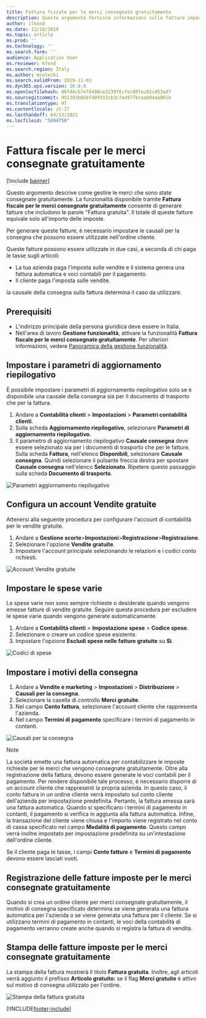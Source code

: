 ```yaml
---
title: Fattura fiscale per le merci consegnate gratuitamente
description: Questo argomento fornisce informazioni sulle fatture imposta per le merci che sono state consegnate gratuitamente.
author: ilkond
ms.date: 12/18/2019
ms.topic: article
ms.prod: ''
ms.technology: ''
ms.search.form: ''
audience: Application User
ms.reviewer: kfend
ms.search.region: Italy
ms.author: mrolecki
ms.search.validFrom: 2019-11-01
ms.dyn365.ops.version: 10.0.8
ms.openlocfilehash: 86fd4cb7ef8490ce3239f6cfec80fec02cd53ad7
ms.sourcegitcommit: 951393b05bf409333cb3c7ad977bcaa804aa801b
ms.translationtype: HT
ms.contentlocale: it-IT
ms.lasthandoff: 04/13/2021
ms.locfileid: "5894750"
---
```

# <a name="tax-invoice-for-goods-delivered-for-free"></a>Fattura fiscale per le merci consegnate gratuitamente

[!include [banner](../includes/banner.md)]

Questo argomento descrive come gestire le merci che sono state consegnate gratuitamente. La funzionalità disponibile tramite **Fattura fiscale per le merci consegnate gratuitamente** consente di generare fatture che includono le parole "Fattura gratuita". Il totale di queste fatture equivale solo all'importo delle imposte.

Per generare queste fatture, è necessario impostare le causali per la consegna che possono essere utilizzate nell'ordine cliente.

Queste fatture possono essere utilizzate in due casi, a seconda di chi paga le tasse sugli articoli:

- La tua azienda paga l'imposta sulle vendite e il sistema genera una fattura automatica e voci contabili per il pagamento.
- Il cliente paga l'imposta sulle vendite.

la causale della consegna sulla fattura determina il caso da utilizzare.

## <a name="prerequisites"></a>Prerequisiti

- L'indirizzo principale della persona giuridica deve essere in Italia.
- Nell'area di lavoro **Gestione funzionalità**, attivare la funzionalità **Fattura fiscale per le merci consegnate gratuitamente**. Per ulteriori informazioni, vedere [Panoramica della gestione funzionalità](../../fin-ops-core/fin-ops/get-started/feature-management/feature-management-overview.md).

## <a name="set-up-the-summary-update-parameters"></a>Impostare i parametri di aggiornamento riepilogativo

È possibile impostare i parametri di aggiornamento riepilogativo solo se è disponibile una causale della consegna sia per il documento di trasporto che per la fattura.

1. Andare a **Contabilità clienti** \> **Impostazioni** \> **Parametri contabilità clienti**.
2. Sulla scheda **Aggiornamento riepilogativo**, selezionare **Parametri di aggiornamento riepilogativo**.
3. Il parametro di aggiornamento riepilogativo **Causale consegna** deve essere selezionato sia per i documenti di trasporto che per le fatture. Sulla scheda **Fattura**, nell'elenco **Disponibili**, selezionare **Causale consegna**. Quindi selezionare il pulsante freccia destra per spostare **Causale consegna** nell'elenco **Selezionato**. Ripetere questo passaggio sulla scheda **Documento di trasporto**.

![Parametri aggiornamento riepilogativo](media/emea-ita-exil-free-goods-summary-update-parameters.jpg)

## <a name="set-up-a-sales-for-free-account"></a>Configura un account Vendite gratuite

Attenersi alla seguente procedura per configurare l'account di contabilità per le vendite gratuite.

1. Andare a **Gestione scorte**\>**Impostazioni**\>**Registrazione**\>**Registrazione**.
2. Selezionare l'opzione **Vendite gratuite**.
3. Impostare l'account principale selezionando le relazioni e i codici conto richiesti.

![Account Vendite gratuite](media/emea-ita-exil-free-goods-sales-free-account.jpg)

## <a name="set-up-miscellaneous-charges"></a>Impostare le spese varie

Le spese varie non sono sempre richieste o desiderate quando vengono emesse fatture di vendite gratuite. Seguire questa procedura per escludere le spese varie quando vengono generate automaticamente.

1. Andare a **Contabilità clienti** \> **Impostazione spese** \> **Codice spese**.
2. Selezionare o creare un codice spese esistente.
2. Impostare l'opzione **Escludi spese nelle fatture gratuite** su **Sì**.

![Codici di spese](media/emea-ita-exil-free-goods-charges-codes.jpg)

## <a name="set-up-delivery-reasons"></a>Impostare i motivi della consegna

1. Andare a **Vendite e marketing** \> **Impostazioni** \> **Distribuzione** \> **Causali per la consegna**.
2. Selezionare la casella di controllo **Merci gratuite**.
3. Nel campo **Conto fattura**, selezionare l'account cliente che rappresenta l'azienda.
4. Nel campo **Termini di pagamento** specificare i termini di pagamento in contanti.

![Causali per la consegna](media/emea-ita-exil-free-goods-delivery-reason.jpg)

> [!NOTE]
> La società emette una fattura automatica per contabilizzare le imposte richieste per le merci che vengono consegnate gratuitamente. Oltre alla registrazione della fattura, devono essere generate le voci contabili per il pagamento. Per rendere disponibile tale processo, è necessario disporre di un account cliente che rappresenti la propria azienda. In questo caso, il conto fattura in un ordine cliente verrà impostato sul conto cliente dell'azienda per impostazione predefinita. Pertanto, la fattura emessa sarà una fattura automatica. Quando si specificano i termini di pagamento in contanti, il pagamento si verifica in aggiunta alla fattura automatica. Infine, la transazione del cliente viene chiusa e l'importo viene registrato nel conto di cassa specificato nel campo **Modalità di pagamento**. Questo campo verrà inoltre impostato per impostazione predefinita su un'intestazione dell'ordine cliente.
>
> Se il cliente paga le tasse, i campi **Conto fatture** e **Termini di pagamento** devono essere lasciati vuoti.

## <a name="posting-tax-invoices-for-goods-delivered-for-free"></a>Registrazione delle fatture imposte per le merci consegnate gratuitamente

Quando si crea un ordine cliente per merci consegnate gratuitamente, il motivo di consegna specificato determina se viene generata una fattura automatica per l'azienda o se viene generata una fattura per il cliente. Se si utilizzano termini di pagamento in contanti, le voci della contabilità di pagamento verranno create anche quando si registra la fattura di vendita.

## <a name="printing-tax-invoices-for-goods-delivered-for-free"></a>Stampa delle fatture imposte per le merci consegnate gratuitamente

La stampa della fattura mostrerà il titolo **Fattura gratuita**. Inoltre, agli articoli verrà aggiunto il prefisso **Articolo gratuito:** se il flag **Merci gratuite** è attivo sul motivo di consegna utilizzato per l'ordine.

![Stampa della fattura gratuita](media/emea-ita-exil-free-tax-invoice-printout.jpg)


[!INCLUDE[footer-include](../../includes/footer-banner.md)]